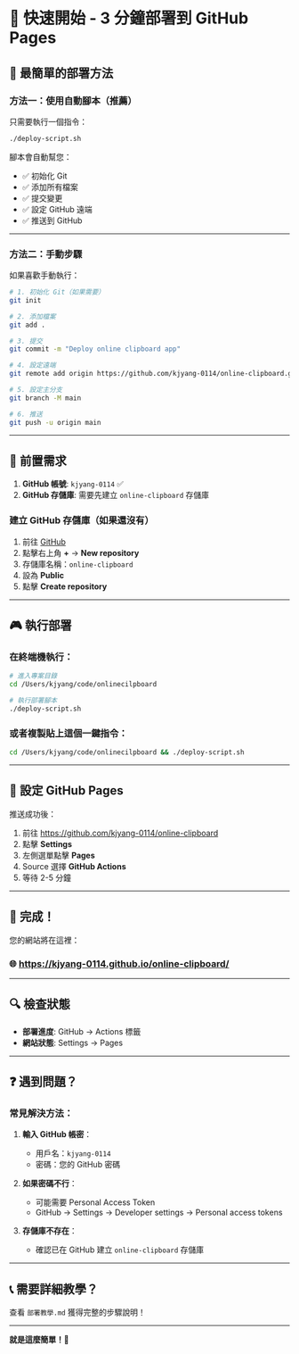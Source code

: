 # 🚀 快速開始 - 3 分鐘部署到 GitHub Pages

## 🎯 最簡單的部署方法

### 方法一：使用自動腳本（推薦）

只需要執行一個指令：

```bash
./deploy-script.sh
```

腳本會自動幫您：
- ✅ 初始化 Git
- ✅ 添加所有檔案
- ✅ 提交變更
- ✅ 設定 GitHub 遠端
- ✅ 推送到 GitHub

---

### 方法二：手動步驟

如果喜歡手動執行：

```bash
# 1. 初始化 Git（如果需要）
git init

# 2. 添加檔案
git add .

# 3. 提交
git commit -m "Deploy online clipboard app"

# 4. 設定遠端
git remote add origin https://github.com/kjyang-0114/online-clipboard.git

# 5. 設定主分支
git branch -M main

# 6. 推送
git push -u origin main
```

---

## 📝 前置需求

1. **GitHub 帳號**: `kjyang-0114` ✅
2. **GitHub 存儲庫**: 需要先建立 `online-clipboard` 存儲庫

### 建立 GitHub 存儲庫（如果還沒有）

1. 前往 [GitHub](https://github.com)
2. 點擊右上角 **+** → **New repository**
3. 存儲庫名稱：`online-clipboard`
4. 設為 **Public**
5. 點擊 **Create repository**

---

## 🎮 執行部署

### 在終端機執行：

```bash
# 進入專案目錄
cd /Users/kjyang/code/onlinecilpboard

# 執行部署腳本
./deploy-script.sh
```

### 或者複製貼上這個一鍵指令：

```bash
cd /Users/kjyang/code/onlinecilpboard && ./deploy-script.sh
```

---

## 🔧 設定 GitHub Pages

推送成功後：

1. 前往 https://github.com/kjyang-0114/online-clipboard
2. 點擊 **Settings**
3. 左側選單點擊 **Pages**
4. Source 選擇 **GitHub Actions**
5. 等待 2-5 分鐘

---

## 🎉 完成！

您的網站將在這裡：
### 🌐 https://kjyang-0114.github.io/online-clipboard/

---

## 🔍 檢查狀態

- **部署進度**: GitHub → Actions 標籤
- **網站狀態**: Settings → Pages

---

## ❓ 遇到問題？

### 常見解決方法：

1. **輸入 GitHub 帳密**：
   - 用戶名：`kjyang-0114`
   - 密碼：您的 GitHub 密碼

2. **如果密碼不行**：
   - 可能需要 Personal Access Token
   - GitHub → Settings → Developer settings → Personal access tokens

3. **存儲庫不存在**：
   - 確認已在 GitHub 建立 `online-clipboard` 存儲庫

---

## 📞 需要詳細教學？

查看 `部署教學.md` 獲得完整的步驟說明！

---

**就是這麼簡單！🎯**